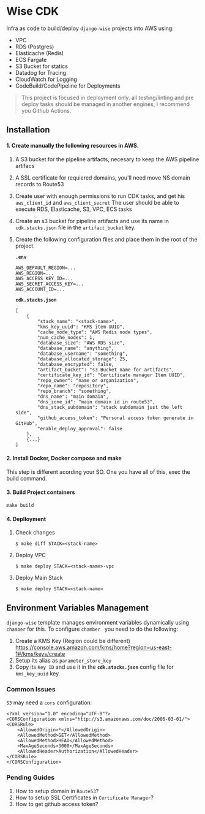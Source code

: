 # Wise CDK

Infra as code to build/deploy `django-wise` projects into AWS using:  
- VPC
- RDS (Postgres)
- Elasticache (Redis)
- ECS Fargate
- S3 Bucket for statics
- Datadog for Tracing
- CloudWatch for Logging
- CodeBuild/CodePipeline for Deployments

> This project is focused in deployment only. all testing/linting and pre deploy tasks should be managed in another engines, 
> I recommend you Github Actions.

## Installation

#### 1. Create  manually the following resources in AWS.

 1. A S3 bucket for the pipeline artifacts, necesary to keep the AWS pipeline artifacs
 2. A SSL certificate for requiered domains, you'll need move NS domain records to Route53
 3. Create user with enough permissions to run CDK tasks, and get his `aws_client_id` and `aws_client_secret`
    The user should be able to execute RDS, Elasticache, S3, VPC, ECS tasks
 4. Create an s3 bucket for pipeline artifacts and use its name in `cdk.stacks.json` file in the `artifact_bucket` key.
 5. Create the following configuration files and place them in the root of the project.

    **`.env`**
    ```
    AWS_DEFAULT_REGION=...
    AWS_REGION=...
    AWS_ACCESS_KEY_ID=...
    AWS_SECRET_ACCESS_KEY=...
    AWS_ACCOUNT_ID=...
    ``` 
    **`cdk.stacks.json`**
    ```
    [
        {
            "stack_name": "<stack-name>",
            "kms_key_uuid": "KMS item UUID",
            "cache_node_type": "AWS Redis node types",
            "num_cache_nodes": 1,
            "database_size": "AWS RDS size",
            "database_name": "anything",
            "database_username": "something",
            "database_allocated_storage": 25,
            "database_encrypted": false,
            "artifact_bucket": "s3 Bucket name for artifacts",
            "certificate_key_id": "Certificate manager Item UUID",
            "repo_owner": "name or organization",
            "repo_name": "repository",
            "repo_branch": "something",
            "dns_name": "main domain",
            "dns_zone_id": "main domain id in route53",
            "dns_stack_subdomain": "stack subdomain just the left side",
            "github_access_token": "Personal access token generate in GitHub",
            "enable_deploy_approval": false
        },
        {...}
    ]
    ```
    
 
#### 2. Install Docker, Docker compose and make 

This step is different acording your SO.
One you have all of this, exec the build command.

#### 3. Build Project containers
```
make build
```

#### 4. Deplloyment
1. Check changes
    ```
    $ make diff STACK=<stack-name>
    ```
2. Deploy VPC

    ```
    $ make deploy STACK=<stack-name>-vpc
    ```
3. Deploy Main Stack
    ```
    $ make deploy STACK=<stack-name>
    ```

## Environment Variables Management

`django-wise` template manages environment variables dynamically using `chamber` for this.
To configure `chamber ` you need to do the following:

1. Create a KMS Key (Region could be different)
    https://console.aws.amazon.com/kms/home?region=us-east-1#/kms/keys/create
2. Setup its alias as `parameter_store_key`
3. Copy its `Key ID` and use it in the **`cdk.stacks.json`** config file for `kms_key_uuid` key.


### Common Issues

`S3` may need a `cors` configuration:

```
<?xml version="1.0" encoding="UTF-8"?>
<CORSConfiguration xmlns="http://s3.amazonaws.com/doc/2006-03-01/">
<CORSRule>
    <AllowedOrigin>*</AllowedOrigin>
    <AllowedMethod>GET</AllowedMethod>
    <AllowedMethod>HEAD</AllowedMethod>
    <MaxAgeSeconds>3000</MaxAgeSeconds>
    <AllowedHeader>Authorization</AllowedHeader>
</CORSRule>
</CORSConfiguration>
``` 

### Pending Guides

 1. How to setup domain in `Route53`?
 2. How to setup SSL Certificates in `Certificate Manager`?
 3. How to get github access token?
